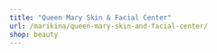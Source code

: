 ```yaml
---
title: "Queen Mary Skin & Facial Center"
url: /marikina/queen-mary-skin-and-facial-center/
shop: beauty
---
```

